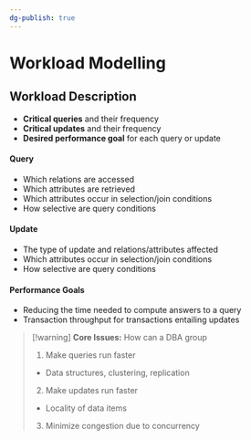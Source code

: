 ```yaml
---
dg-publish: true
---
```

# Workload Modelling
## Workload Description
* **Critical queries** and their frequency
* **Critical updates** and their frequency
* **Desired performance goal** for each query or update

#### Query
* Which relations are accessed
* Which attributes are retrieved
* Which attributes occur in selection/join conditions
* How selective are query conditions

#### Update
* The type of update and relations/attributes affected
* Which attributes occur in selection/join conditions
* How selective are query conditions

#### Performance Goals
* Reducing the time needed to compute answers to a query
* Transaction throughput for transactions entailing updates

> [!warning] **Core Issues:** How can a DBA group
> 1. Make queries run faster 
> 	* Data structures, clustering, replication
> 2. Make updates run faster
> 	* Locality of data items
> 3. Minimize congestion due to concurrency


